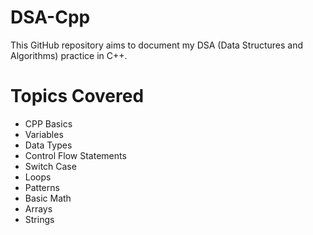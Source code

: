 # DSA-Cpp
This GitHub repository aims to document my DSA (Data Structures and Algorithms) practice in C++.
# Topics Covered
<ul>
  <li>CPP Basics</li>
  <li>Variables</li>
  <li>Data Types</li>
  <li>Control Flow Statements</li>
  <li>Switch Case</li>
  <li>Loops</li>
  <li>Patterns</li>
  <li>Basic Math</li>
  <li>Arrays</li>
  <li>Strings</li>
</ul>
